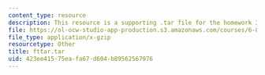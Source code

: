 ```yaml
---
content_type: resource
description: This resource is a supporting .tar file for the homework 3.
file: https://ol-ocw-studio-app-production.s3.amazonaws.com/courses/6-864-advanced-natural-language-processing-fall-2005/423ee41575eafa67d604b89562567976_fttar.tar
file_type: application/x-gzip
resourcetype: Other
title: fttar.tar
uid: 423ee415-75ea-fa67-d604-b89562567976
---
```

